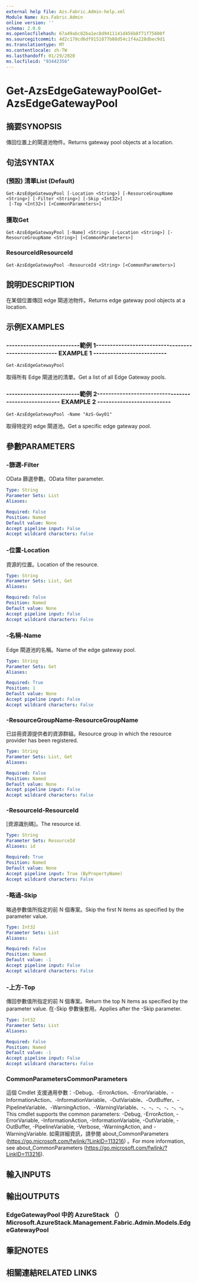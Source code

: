 ```yaml
---
external help file: Azs.Fabric.Admin-help.xml
Module Name: Azs.Fabric.Admin
online version: ''
schema: 2.0.0
ms.openlocfilehash: 67a49abc82ba1ec8d9411141d456b8f71f75600f
ms.sourcegitcommit: 4d2c178cd6df9151877b08d54c1f4a228dbec9d1
ms.translationtype: MT
ms.contentlocale: zh-TW
ms.lasthandoff: 01/29/2020
ms.locfileid: "93442356"
---
```

# <span data-ttu-id="afacd-101">Get-AzsEdgeGatewayPool</span><span class="sxs-lookup"><span data-stu-id="afacd-101">Get-AzsEdgeGatewayPool</span></span>

## <span data-ttu-id="afacd-102">摘要</span><span class="sxs-lookup"><span data-stu-id="afacd-102">SYNOPSIS</span></span>
<span data-ttu-id="afacd-103">傳回位置上的閘道池物件。</span><span class="sxs-lookup"><span data-stu-id="afacd-103">Returns gateway pool objects at a location.</span></span>

## <span data-ttu-id="afacd-104">句法</span><span class="sxs-lookup"><span data-stu-id="afacd-104">SYNTAX</span></span>

### <span data-ttu-id="afacd-105"> (預設) 清單</span><span class="sxs-lookup"><span data-stu-id="afacd-105">List (Default)</span></span>
```
Get-AzsEdgeGatewayPool [-Location <String>] [-ResourceGroupName <String>] [-Filter <String>] [-Skip <Int32>]
 [-Top <Int32>] [<CommonParameters>]
```

### <span data-ttu-id="afacd-106">獲取</span><span class="sxs-lookup"><span data-stu-id="afacd-106">Get</span></span>
```
Get-AzsEdgeGatewayPool [-Name] <String> [-Location <String>] [-ResourceGroupName <String>] [<CommonParameters>]
```

### <span data-ttu-id="afacd-107">ResourceId</span><span class="sxs-lookup"><span data-stu-id="afacd-107">ResourceId</span></span>
```
Get-AzsEdgeGatewayPool -ResourceId <String> [<CommonParameters>]
```

## <span data-ttu-id="afacd-108">說明</span><span class="sxs-lookup"><span data-stu-id="afacd-108">DESCRIPTION</span></span>
<span data-ttu-id="afacd-109">在某個位置傳回 edge 閘道池物件。</span><span class="sxs-lookup"><span data-stu-id="afacd-109">Returns edge gateway pool objects at a location.</span></span>

## <span data-ttu-id="afacd-110">示例</span><span class="sxs-lookup"><span data-stu-id="afacd-110">EXAMPLES</span></span>

### <span data-ttu-id="afacd-111">--------------------------範例 1--------------------------</span><span class="sxs-lookup"><span data-stu-id="afacd-111">-------------------------- EXAMPLE 1 --------------------------</span></span>
```
Get-AzsEdgeGatewayPool
```

<span data-ttu-id="afacd-112">取得所有 Edge 閘道池的清單。</span><span class="sxs-lookup"><span data-stu-id="afacd-112">Get a list of all Edge Gateway pools.</span></span>

### <span data-ttu-id="afacd-113">--------------------------範例 2--------------------------</span><span class="sxs-lookup"><span data-stu-id="afacd-113">-------------------------- EXAMPLE 2 --------------------------</span></span>
```
Get-AzsEdgeGatewayPool -Name "AzS-Gwy01"
```

<span data-ttu-id="afacd-114">取得特定的 edge 閘道池。</span><span class="sxs-lookup"><span data-stu-id="afacd-114">Get a specific edge gateway pool.</span></span>

## <span data-ttu-id="afacd-115">參數</span><span class="sxs-lookup"><span data-stu-id="afacd-115">PARAMETERS</span></span>

### <span data-ttu-id="afacd-116">-篩選</span><span class="sxs-lookup"><span data-stu-id="afacd-116">-Filter</span></span>
<span data-ttu-id="afacd-117">OData 篩選參數。</span><span class="sxs-lookup"><span data-stu-id="afacd-117">OData filter parameter.</span></span>

```yaml
Type: String
Parameter Sets: List
Aliases: 

Required: False
Position: Named
Default value: None
Accept pipeline input: False
Accept wildcard characters: False
```

### <span data-ttu-id="afacd-118">-位置</span><span class="sxs-lookup"><span data-stu-id="afacd-118">-Location</span></span>
<span data-ttu-id="afacd-119">資源的位置。</span><span class="sxs-lookup"><span data-stu-id="afacd-119">Location of the resource.</span></span>

```yaml
Type: String
Parameter Sets: List, Get
Aliases: 

Required: False
Position: Named
Default value: None
Accept pipeline input: False
Accept wildcard characters: False
```

### <span data-ttu-id="afacd-120">-名稱</span><span class="sxs-lookup"><span data-stu-id="afacd-120">-Name</span></span>
<span data-ttu-id="afacd-121">Edge 閘道池的名稱。</span><span class="sxs-lookup"><span data-stu-id="afacd-121">Name of the edge gateway pool.</span></span>

```yaml
Type: String
Parameter Sets: Get
Aliases: 

Required: True
Position: 1
Default value: None
Accept pipeline input: False
Accept wildcard characters: False
```

### <span data-ttu-id="afacd-122">-ResourceGroupName</span><span class="sxs-lookup"><span data-stu-id="afacd-122">-ResourceGroupName</span></span>
<span data-ttu-id="afacd-123">已註冊資源提供者的資源群組。</span><span class="sxs-lookup"><span data-stu-id="afacd-123">Resource group in which the resource provider has been registered.</span></span>

```yaml
Type: String
Parameter Sets: List, Get
Aliases: 

Required: False
Position: Named
Default value: None
Accept pipeline input: False
Accept wildcard characters: False
```

### <span data-ttu-id="afacd-124">-ResourceId</span><span class="sxs-lookup"><span data-stu-id="afacd-124">-ResourceId</span></span>
<span data-ttu-id="afacd-125">[資源識別碼]。</span><span class="sxs-lookup"><span data-stu-id="afacd-125">The resource id.</span></span>

```yaml
Type: String
Parameter Sets: ResourceId
Aliases: id

Required: True
Position: Named
Default value: None
Accept pipeline input: True (ByPropertyName)
Accept wildcard characters: False
```

### <span data-ttu-id="afacd-126">-略過</span><span class="sxs-lookup"><span data-stu-id="afacd-126">-Skip</span></span>
<span data-ttu-id="afacd-127">略過參數值所指定的前 N 個專案。</span><span class="sxs-lookup"><span data-stu-id="afacd-127">Skip the first N items as specified by the parameter value.</span></span>

```yaml
Type: Int32
Parameter Sets: List
Aliases: 

Required: False
Position: Named
Default value: -1
Accept pipeline input: False
Accept wildcard characters: False
```

### <span data-ttu-id="afacd-128">-上方</span><span class="sxs-lookup"><span data-stu-id="afacd-128">-Top</span></span>
<span data-ttu-id="afacd-129">傳回參數值所指定的前 N 個專案。</span><span class="sxs-lookup"><span data-stu-id="afacd-129">Return the top N items as specified by the parameter value.</span></span>
<span data-ttu-id="afacd-130">在-Skip 參數後套用。</span><span class="sxs-lookup"><span data-stu-id="afacd-130">Applies after the -Skip parameter.</span></span>

```yaml
Type: Int32
Parameter Sets: List
Aliases: 

Required: False
Position: Named
Default value: -1
Accept pipeline input: False
Accept wildcard characters: False
```

### <span data-ttu-id="afacd-131">CommonParameters</span><span class="sxs-lookup"><span data-stu-id="afacd-131">CommonParameters</span></span>
<span data-ttu-id="afacd-132">這個 Cmdlet 支援通用參數：-Debug、-ErrorAction、-ErrorVariable、-InformationAction、-InformationVariable、-OutVariable、-OutBuffer、-PipelineVariable、-WarningAction、-WarningVariable、-、-、-、-、-、-。</span><span class="sxs-lookup"><span data-stu-id="afacd-132">This cmdlet supports the common parameters: -Debug, -ErrorAction, -ErrorVariable, -InformationAction, -InformationVariable, -OutVariable, -OutBuffer, -PipelineVariable, -Verbose, -WarningAction, and -WarningVariable.</span></span> <span data-ttu-id="afacd-133">如需詳細資訊，請參閱 about_CommonParameters (https://go.microsoft.com/fwlink/?LinkID=113216) 。</span><span class="sxs-lookup"><span data-stu-id="afacd-133">For more information, see about_CommonParameters (https://go.microsoft.com/fwlink/?LinkID=113216).</span></span>

## <span data-ttu-id="afacd-134">輸入</span><span class="sxs-lookup"><span data-stu-id="afacd-134">INPUTS</span></span>

## <span data-ttu-id="afacd-135">輸出</span><span class="sxs-lookup"><span data-stu-id="afacd-135">OUTPUTS</span></span>

### <span data-ttu-id="afacd-136">EdgeGatewayPool 中的 AzureStack （）</span><span class="sxs-lookup"><span data-stu-id="afacd-136">Microsoft.AzureStack.Management.Fabric.Admin.Models.EdgeGatewayPool</span></span>

## <span data-ttu-id="afacd-137">筆記</span><span class="sxs-lookup"><span data-stu-id="afacd-137">NOTES</span></span>

## <span data-ttu-id="afacd-138">相關連結</span><span class="sxs-lookup"><span data-stu-id="afacd-138">RELATED LINKS</span></span>

